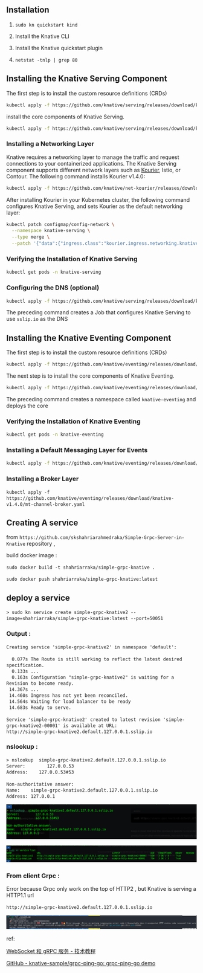 ## Installation

1. `sudo kn quickstart kind`

2. Install the Knative CLI

3. Install the Knative quickstart plugin

4. `netstat -tnlp | grep 80`

## Installing the Knative Serving Component

The first step is to install the custom resource definitions (CRDs)

```bash
kubectl apply -f https://github.com/knative/serving/releases/download/knative-v1.4.0/serving-crds.yaml
```

install the core components of Knative Serving.

```bash
kubectl apply -f https://github.com/knative/serving/releases/download/knative-v1.4.0/serving-core.yaml
```

### Installing a Networking Layer

Knative requires a networking layer to manage the traffic and request
 connections to your containerized applications. The Knative Serving 
component supports different network layers such as [Kourier](https://github.com/knative-sandbox/net-kourier), Istio, or Contour. The following command installs Kourier v1.4.0:

```bash
kubectl apply -f https://github.com/knative/net-kourier/releases/download/knative-v1.4.0/kourier.yaml
```

After installing Kourier in your Kubernetes cluster, the following command 
configures Knative Serving, and sets Kourier as the default networking 
layer:

```bash
kubectl patch configmap/config-network \
  --namespace knative-serving \
  --type merge \
  --patch '{"data":{"ingress.class":"kourier.ingress.networking.knative.dev"}}'
```

### Verifying the Installation of Knative Serving

```bash
kubectl get pods -n knative-serving
```

### Configuring the DNS (optional)

```bash
kubectl apply -f https://github.com/knative/serving/releases/download/knative-v1.4.0/serving-default-domain.yaml
```

The preceding command creates a Job that configures Knative Serving to use `sslip.io` as the DNS

## Installing the Knative Eventing Component

The first step is to install the custom resource definitions (CRDs)

```bash
kubectl apply -f https://github.com/knative/eventing/releases/download/knative-v1.4.0/eventing-crds.yaml
```

The next step is to install the core components of Knative Eventing.

```bash
kubectl apply -f https://github.com/knative/eventing/releases/download/knative-v1.4.0/eventing-core.yaml
```

The preceding command creates a namespace called `knative-eventing` and deploys the core

### Verifying the Installation of Knative Eventing

```bash
kubectl get pods -n knative-eventing
```

### Installing a Default Messaging Layer for Events

```bash
kubectl apply -f https://github.com/knative/eventing/releases/download/knative-v1.4.0/in-memory-channel.yaml
```

### Installing a Broker Layer

```
kubectl apply -f https://github.com/knative/eventing/releases/download/knative-v1.4.0/mt-channel-broker.yaml
```

## Creating A service

from `https://github.com/skshahriarahmedraka/Simple-Grpc-Server-in-Knative` repository ,

build docker image :

`sudo docker build -t shahriarraka/simple-grpc-knative . `

`sudo docker push shahriarraka/simple-grpc-knative:latest`

## deploy a service

```
> sudo kn service create simple-grpc-knative2 --image=shahriarraka/simple-grpc-knative:latest --port=50051
```

### Output :

```
Creating service 'simple-grpc-knative2' in namespace 'default':

  0.077s The Route is still working to reflect the latest desired specification.
  0.133s ...
  0.163s Configuration "simple-grpc-knative2" is waiting for a Revision to become ready.
 14.367s ...
 14.460s Ingress has not yet been reconciled.
 14.564s Waiting for load balancer to be ready
 14.683s Ready to serve.

Service 'simple-grpc-knative2' created to latest revision 'simple-grpc-knative2-00001' is available at URL:
http://simple-grpc-knative2.default.127.0.0.1.sslip.io
```

### nslookup :

```
> nslookup  simple-grpc-knative2.default.127.0.0.1.sslip.io        
Server:        127.0.0.53
Address:    127.0.0.53#53

Non-authoritative answer:
Name:    simple-grpc-knative2.default.127.0.0.1.sslip.io
Address: 127.0.0.1
```

![](./screenshot/Screenshot%20from%202023-07-25%2016-06-52.png)

![](./screenshot/Screenshot%20from%202023-07-25%2016-07-01.png)

### From client Grpc :

Error because Grpc only work on the top of HTTP2 , but Knative is serving a HTTP1.1 url

`http://simple-grpc-knative2.default.127.0.0.1.sslip.io`

![](./screenshot/Screenshot%20from%202023-07-25%2016-30-43.png)

 

ref:

[WebSocket 和 gRPC 服务 - 技术教程](https://knative-sample.com/20-serving/50-websocket-and-grpc/)

[GitHub - knative-sample/grpc-ping-go: grpc-ping-go demo](https://github.com/knative-sample/grpc-ping-go)
